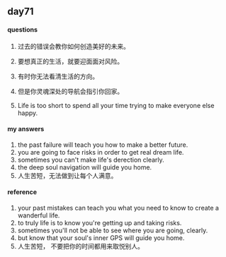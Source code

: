 ## day71

#### questions

1.   过去的错误会教你如何创造美好的未来。

2.   要想真正的生活，就要迎面面对风险。

3.   有时你无法看清生活的方向。

4.   但是你灵魂深处的导航会指引你回家。

5.   Life is too short to spend all your time trying to make everyone else happy.

#### my answers

1. the past failure will teach you how to make a better future.
2. you are going to face risks in order to get real dream life.
3. sometimes you can't make life's derection clearly.
4. the deep soul navigation will guide you home.
5. 人生苦短，无法做到让每个人满意。


#### reference

1. your past mistakes can teach you  what you need to know to create a wanderful life.
2. to truly life is to know you're getting up and taking risks.
3. sometimes you'll not be able to see where you are going, clearly.
4. but know that your soul's inner GPS will guide you home.
5. 人生苦短， 不要把你的时间都用来取悦别人。
